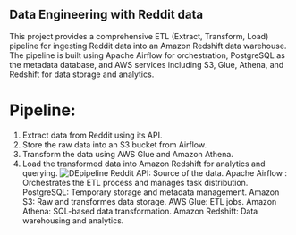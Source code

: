 ## Data Engineering with Reddit data 
This project provides a comprehensive ETL (Extract, Transform, Load) pipeline for ingesting Reddit data into an Amazon Redshift data warehouse.
The pipeline is built using Apache Airflow for orchestration, PostgreSQL as the metadata database, and AWS services including S3, Glue, Athena, and Redshift for data storage and analytics.
# Pipeline:
 1. Extract data from Reddit using its API.
 2. Store the raw data into an S3 bucket from Airflow.
 3. Transform the data using AWS Glue and Amazon Athena.
 4. Load the transformed data into Amazon Redshift for analytics and querying.
  ![DEpipeline](https://github.com/user-attachments/assets/219a8a4c-4385-4465-8704-901611c04131)
 Reddit API: Source of the data.
 Apache Airflow : Orchestrates the ETL process and manages task distribution.
 PostgreSQL: Temporary storage and metadata management.
 Amazon S3: Raw and transformes data storage.
 AWS Glue: ETL jobs.
 Amazon Athena: SQL-based data transformation.
 Amazon Redshift: Data warehousing and analytics.


